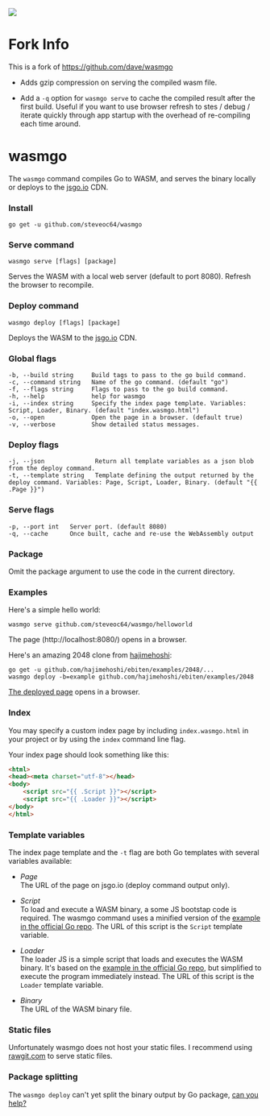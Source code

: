 <a href="https://patreon.com/davebrophy" title="Help with my hosting bills using Patreon"><img src="https://img.shields.io/badge/patreon-donate-yellow.svg" style="max-width:100%;"></a>

# Fork Info

This is a fork of https://github.com/dave/wasmgo

- Adds gzip compression on serving the compiled wasm file.

- Add a `-q` option for `wasmgo serve` to cache the compiled result after the first build. Useful if you want to use browser refresh to stes / debug / iterate quickly through app startup with the overhead of re-compiling each time around.

# wasmgo

The `wasmgo` command compiles Go to WASM, and serves the binary locally or deploys to the [jsgo.io](https://github.com/dave/jsgo) CDN.

### Install

```
go get -u github.com/steveoc64/wasmgo
```

### Serve command

```
wasmgo serve [flags] [package]
```

Serves the WASM with a local web server (default to port 8080). Refresh the browser to recompile.

### Deploy command

```
wasmgo deploy [flags] [package]
```

Deploys the WASM to the [jsgo.io](https://github.com/dave/jsgo) CDN.

### Global flags

```
-b, --build string     Build tags to pass to the go build command.
-c, --command string   Name of the go command. (default "go")
-f, --flags string     Flags to pass to the go build command.
-h, --help             help for wasmgo
-i, --index string     Specify the index page template. Variables: Script, Loader, Binary. (default "index.wasmgo.html")
-o, --open             Open the page in a browser. (default true)
-v, --verbose          Show detailed status messages.
```

### Deploy flags

```
-j, --json              Return all template variables as a json blob from the deploy command.
-t, --template string   Template defining the output returned by the deploy command. Variables: Page, Script, Loader, Binary. (default "{{ .Page }}")
```

### Serve flags

```
-p, --port int   Server port. (default 8080)
-q, --cache      Once built, cache and re-use the WebAssembly output
```

### Package

Omit the package argument to use the code in the current directory.

### Examples

Here's a simple hello world:

```
wasmgo serve github.com/steveoc64/wasmgo/helloworld
```

The page (http://localhost:8080/) opens in a browser.

Here's an amazing 2048 clone from [hajimehoshi](https://github.com/hajimehoshi):

```
go get -u github.com/hajimehoshi/ebiten/examples/2048/...
wasmgo deploy -b=example github.com/hajimehoshi/ebiten/examples/2048
```

[The deployed page](https://jsgo.io/2893575ab26da60ef14801541b46201c9d54db13) opens in a browser.

### Index

You may specify a custom index page by including `index.wasmgo.html` in your project or by using the `index` 
command line flag.

Your index page should look something like this:

```html
<html>
<head><meta charset="utf-8"></head>
<body>
	<script src="{{ .Script }}"></script>
	<script src="{{ .Loader }}"></script>
</body>
</html>
```

### Template variables

The index page template and the `-t` flag are both Go templates with several variables available:

* *Page*  
  The URL of the page on jsgo.io (deploy command output only).  
  
* *Script*  
  To load and execute a WASM binary, a some JS bootstap code is required. The wasmgo command uses a minified 
  version of the [example in the official Go repo](https://github.com/golang/go/blob/master/misc/wasm/wasm_exec.js). 
  The URL of this script is the `Script` template variable.  

* *Loader*  
  The loader JS is a simple script that loads and executes the WASM binary. It's based on the [example 
  in the official Go repo](https://github.com/golang/go/blob/master/misc/wasm/wasm_exec.html#L17-L36), 
  but simplified to execute the program immediately instead. The URL of this script is the `Loader` template variable.         
  
* *Binary*  
  The URL of the WASM binary file.  

### Static files

Unfortunately wasmgo does not host your static files. I recommend using [rawgit.com](https://rawgit.com/) 
to serve static files. 

### Package splitting

The `wasmgo deploy` can't yet split the binary output by Go package, [can you help?](https://github.com/dave/wasmgo/issues/2) 
